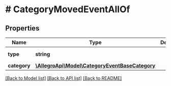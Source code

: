 # # CategoryMovedEventAllOf

## Properties

Name | Type | Description | Notes
------------ | ------------- | ------------- | -------------
**type** | **string** |  | [optional] [default to 'CATEGORY_MOVED']
**category** | [**\AllegroApi\Model\CategoryEventBaseCategory**](CategoryEventBaseCategory.md) |  |

[[Back to Model list]](../../README.md#models) [[Back to API list]](../../README.md#endpoints) [[Back to README]](../../README.md)
